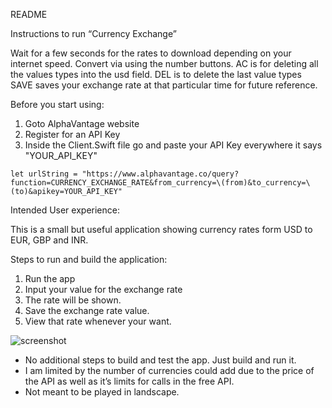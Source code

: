 


README


Instructions to run “Currency Exchange”

 Wait for a few seconds for the rates to download depending on your internet speed.
 Convert via using the number buttons.
 AC is for deleting all the values types into the usd field.
 DEL is to delete the last value types
 SAVE saves your exchange rate at that particular time for future reference.
 
Before you start using: 

1. Goto AlphaVantage website
2. Register for an API Key
3. Inside the Client.Swift file go and paste your API Key everywhere it says "YOUR_API_KEY"

```
let urlString = "https://www.alphavantage.co/query?function=CURRENCY_EXCHANGE_RATE&from_currency=\(from)&to_currency=\(to)&apikey=YOUR_API_KEY"
```
 
Intended User experience:

This is a small but useful application showing currency rates form USD to EUR, GBP and INR.

Steps to run and build the application:

1. Run the app
2. Input your value for the exchange rate
3. The rate will be shown.
4. Save the exchange rate value.
5. View that rate whenever your want.

![screenshot](https://user-images.githubusercontent.com/52855516/95571171-a5771c80-0a45-11eb-84ad-27680961cc0b.jpg)

* No additional steps to build and test the app. Just build and run it.
* I am limited by the number of currencies could add due to the price of the API as well
  as it’s limits for calls in the free API.
* Not meant to be played in landscape.

